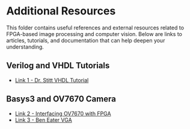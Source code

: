 # Additional Resources

This folder contains useful references and external resources related to FPGA-based image processing and computer vision. Below are links to articles, tutorials, and documentation that can help deepen your understanding.

## Verilog and VHDL Tutorials
- [Link 1 - Dr. Stitt VHDL Tutorial](https://github.com/ARC-Lab-UF/vhdl-tutorial)

## Basys3 and OV7670 Camera
- [Link 2 - Interfacing OV7670 with FPGA](https://www.fpga4student.com/2018/08/basys-3-fpga-ov7670-camera.html)
- [Link 3 - Ben Eater VGA ](https://www.youtube.com/watch?v=l7rce6IQDWs&t=278s)
